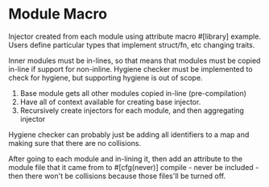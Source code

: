 # Module Macro

Injector created from each module using attribute macro #[library] example. Users define particular types that implement
struct/fn, etc changing traits.

Inner modules must be in-lines, so that means that modules must be copied in-line if support for non-inline. Hygiene checker
must be implemented to check for hygiene, but supporting hygiene is out of scope. 

1. Base module gets all other modules copied in-line (pre-compilation)
2. Have all of context available for creating base injector.
3. Recursively create injectors for each module, and then aggregating injector

Hygiene checker can probably just be adding all identifiers to a map and making sure that there are no collisions.

After going to each module and in-lining it, then add an attribute to the module file that it came from to #[cfg(never)] compile -
never be included - then there won't be collisions because those files'll be turned off. 